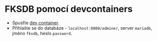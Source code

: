 # FKSDB pomocí devcontainers

- Spusťte [dev container](https://containers.dev/).
- Přihlašte se do databáze - `localhost:8080/adminer`, server `mariadb`, jméno `fksdb`, heslo `password`.